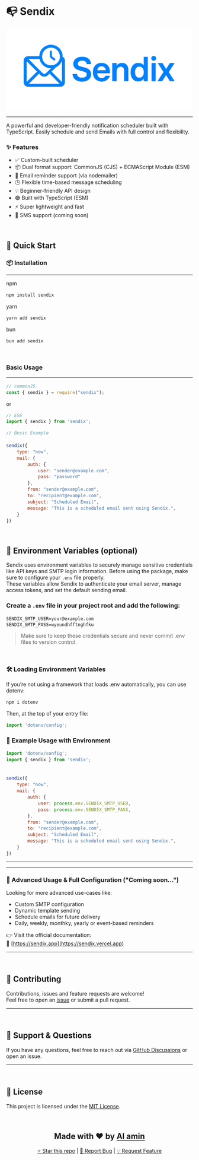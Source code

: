 # 📭 Sendix
    
![al-amin-2004](https://github.com/al-amin-2004/sendix/blob/main/public/sendix.png)

---

A powerful and developer-friendly notification scheduler built with TypeScript. Easily schedule and send Emails with full control and flexibility.

### ✨ Features

- ✅ Custom-built scheduler
- 📦 Dual format support: CommonJS (CJS) + ECMAScript Module (ESM)
- 📧 Email reminder support (via nodemailer)
- 🕒 Flexible time-based message scheduling
- 💡 Beginner-friendly API design
- 🟢 Built with TypeScript (ESM)
- ⚡ Super lightweight and fast
- 📱 SMS support (coming soon)


<br>

## 🚀 Quick Start

### 📦 Installation
---
npm
```bash
npm install sendix
```
yarn
```bash
yarn add sendix
```
bun
```bash
bun add sendix
```

<br>

### Basic Usage
---

```javascript
// commonJS
const { sendix } = require("sendix");
```
or
```javascript
// ES6
import { sendix } from 'sendix';
```


```javascript
// Besic Example

sendix({
    type: "now",
    mail: {
        auth: {
            user: "sender@example.com",
            pass: "password"
        },
        from: "sender@example.com",
        to: "recipient@example.com",
        subject: "Scheduled Email",
        message: "This is a scheduled email sent using Sendix.",
    }
})
```

<br>

## 🔐 Environment Variables (optional)
Sendix uses environment variables to securely manage sensitive credentials like API keys and SMTP login information. Before using the package, make sure to configure your `.env` file properly. <br>
These variables allow Sendix to authenticate your email server, manage access tokens, and set the default sending email.

### Create a `.env` file in your project root and add the following:

```.env
SENDIX_SMTP_USER=your@example.com
SENDIX_SMTP_PASS=wyeundhfftnghfku
```
> Make sure to keep these credentials secure and never commit .env files to version control.
<br>

### 🛠 Loading Environment Variables
If you’re not using a framework that loads .env automatically, you can use dotenv:
```bash
npm i dotenv
```
Then, at the top of your entry file:
```javascript
import 'dotenv/config';
```

### 🧪 Example Usage with Environment
```javascript
import 'dotenv/config';
import { sendix } from 'sendix';


sendix({
    type: "now",
    mail: {
        auth: {
            user: process.env.SENDIX_SMTP_USER,
            pass: process.env.SENDIX_SMTP_PASS,
        },
        from: "sender@example.com",
        to: "recipient@example.com",
        subject: "Scheduled Email",
        message: "This is a scheduled email sent using Sendix.",
    }
})
```

---

---

### 📘 Advanced Usage & Full Configuration ("Coming soon...")

Looking for more advanced use-cases like:
- Custom SMTP configuration
- Dynamic template sending
- Schedule emails for future delivery
- Daily, weekly, monthky, yearly or event-based reminders

👉 Visit the official documentation:  
🔗 [https://sendix.app](https://sendix.vercel.app)

---

<br>

## 🤝 Contributing

Contributions, issues and feature requests are welcome!  
Feel free to open an [issue](https://github.com/yourusername/sendix/issues) or submit a pull request.

---

<br>

## 🙋 Support & Questions

If you have any questions, feel free to reach out via [GitHub Discussions](https://github.com/yourusername/sendix/discussions) or open an issue.

---

<br>

## 📜 License

This project is licensed under the [MIT License](./LICENSE).


<br>
<div align="center">

## Made with ❤️ by [Al amin](https://github.com/al-amin-2004)

[⭐ Star this repo](https://github.com/al-amin-2004/sendix) | [🐛 Report Bug](https://github.com/al-amin-2004/sendix/issues) | [💡 Request Feature](https://github.com/al-amin-2004/sendix/issues)

</div>

